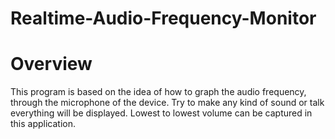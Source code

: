# Realtime-Audio-Frequency-Monitor
# Overview
This program is based on the idea of how to graph the audio frequency, through the microphone of the device. Try to make any kind of sound or talk everything will be displayed. Lowest to lowest volume can be captured in this application.
